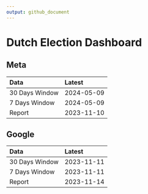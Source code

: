 ```yaml
---
output: github_document
---
```


# Dutch Election Dashboard



## Meta


|Data           |Latest     |
|:--------------|:----------|
|30 Days Window |2024-05-09 |
|7 Days Window  |2024-05-09 |
|Report         |2023-11-10 |

## Google


|Data           |Latest     |
|:--------------|:----------|
|30 Days Window |2023-11-11 |
|7 Days Window  |2023-11-11 |
|Report         |2023-11-14 |
